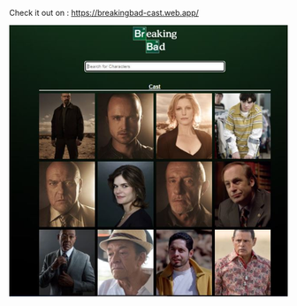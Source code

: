  Check it out on : https://breakingbad-cast.web.app/

![](https://github.com/priyansh18/breaking_bad_react/blob/master/src/img/peek.JPG)
